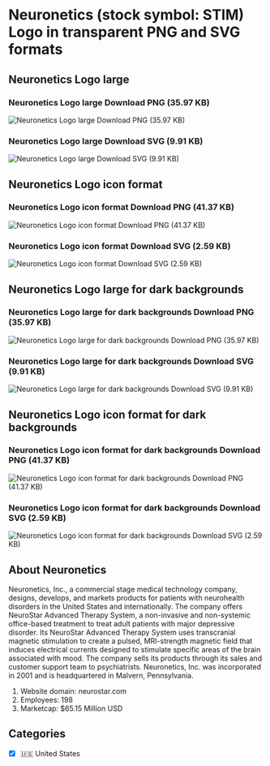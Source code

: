 # Neuronetics (stock symbol: STIM) Logo in transparent PNG and SVG formats

## Neuronetics Logo large

### Neuronetics Logo large Download PNG (35.97 KB)

![Neuronetics Logo large Download PNG (35.97 KB)](/img/orig/STIM_BIG-94efadf2.png)

### Neuronetics Logo large Download SVG (9.91 KB)

![Neuronetics Logo large Download SVG (9.91 KB)](/img/orig/STIM_BIG-5581a58c.svg)

## Neuronetics Logo icon format

### Neuronetics Logo icon format Download PNG (41.37 KB)

![Neuronetics Logo icon format Download PNG (41.37 KB)](/img/orig/STIM-541f860f.png)

### Neuronetics Logo icon format Download SVG (2.59 KB)

![Neuronetics Logo icon format Download SVG (2.59 KB)](/img/orig/STIM-63090446.svg)

## Neuronetics Logo large for dark backgrounds

### Neuronetics Logo large for dark backgrounds Download PNG (35.97 KB)

![Neuronetics Logo large for dark backgrounds Download PNG (35.97 KB)](/img/orig/STIM_BIG.D-594a9985.png)

### Neuronetics Logo large for dark backgrounds Download SVG (9.91 KB)

![Neuronetics Logo large for dark backgrounds Download SVG (9.91 KB)](/img/orig/STIM_BIG.D-0f290d5a.svg)

## Neuronetics Logo icon format for dark backgrounds

### Neuronetics Logo icon format for dark backgrounds Download PNG (41.37 KB)

![Neuronetics Logo icon format for dark backgrounds Download PNG (41.37 KB)](/img/orig/STIM.D-1a3e7d8a.png)

### Neuronetics Logo icon format for dark backgrounds Download SVG (2.59 KB)

![Neuronetics Logo icon format for dark backgrounds Download SVG (2.59 KB)](/img/orig/STIM.D-5592c002.svg)

## About Neuronetics

Neuronetics, Inc., a commercial stage medical technology company, designs, develops, and markets products for patients with neurohealth disorders in the United States and internationally. The company offers NeuroStar Advanced Therapy System, a non-invasive and non-systemic office-based treatment to treat adult patients with major depressive disorder. Its NeuroStar Advanced Therapy System uses transcranial magnetic stimulation to create a pulsed, MRI-strength magnetic field that induces electrical currents designed to stimulate specific areas of the brain associated with mood. The company sells its products through its sales and customer support team to psychiatrists. Neuronetics, Inc. was incorporated in 2001 and is headquartered in Malvern, Pennsylvania.

1. Website domain: neurostar.com
2. Employees: 198
3. Marketcap: $65.15 Million USD


## Categories
- [x] 🇺🇸 United States
